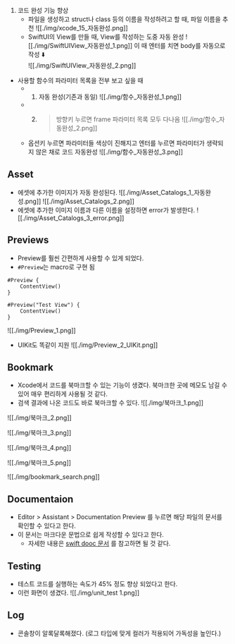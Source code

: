 
1. 코드 완성 기능 향상
	- 파일을 생성하고 struct나 class 등의 이름을 작성하려고 할 때, 파일 이름을 추천
	 ![[./img/xcode_15_자동완성.png]]
	- SwiftUI의 View를 만들 때, View를 작성하는 도중 자동 완성
![[./img/SwiftUIView_자동완성_1.png]]
이 때 엔터를 치면 body를 자동으로 작성 ⬇️  
![[./img/SwiftUIView_자동완성_2.png]]
- 사용할 함수의 파라미터 목록을 전부 보고 싶을 때
	- 1. 자동 완성(기존과 동일)
	 ![[./img/함수_자동완성_1.png]]
	- 2. > 방향키 누르면 frame 파라미터 목록 모두 다나옴
	![[./img/함수_자동완성_2.png]]
	- 옵션키 누르면 파라미터들 색상이 진해지고 엔터를 누르면 파라미터가 생략되지 않은 채로 코드 자동완성
	![[./img/함수_자동완성_3.png]]


## Asset 
- 에셋에 추가한 이미지가 자동 완성된다.
![[./img/Asset_Catalogs_1_자동완성.png]]
![[./img/Asset_Catalogs_2.png]]
- 에셋에 추가한 이미지 이름과 다른 이름을 설정하면 error가 발생한다.
![[./img/Asset_Catalogs_3_error.png]]

## Previews
- Preview를 훨씬 간편하게 사용할 수 있게 되었다.
- `#Preview`는 macro로 구현 됨

```
#Preview {
    ContentView()
}

#Preview("Test View") {
    ContentView()
}
```
![[./img/Preview_1.png]]

- UIKit도 똑같이 지원
![[./img/Preview_2_UIKit.png]]
## Bookmark
- Xcode에서 코드를 북마크할 수 있는 기능이 생겼다. 북마크한 곳에 메모도 남길 수 있어 매우 편리하게 사용될 것 같다.
- 검색 결과에 나온 코드도 바로 북마크할 수 있다.
![[./img/북마크_1.png]]

![[./img/북마크_2.png]]

![[./img/북마크_3.png]]

![[./img/북마크_4.png]]

![[./img/북마크_5.png]]

![[./img/bookmark_search.png]]

## Documentaion
- Editor > Assistant > Documentation Preview 를 누르면 해당 파일의 문서를 확인할 수 있다고 한다. 
- 이 문서는 마크다운 문법으로 쉽게 작성할 수 있다고 한다.
	- 자세한 내용은 [swift dooc 문서](https://developer.apple.com/documentation/docc) 를 참고하면 될 것 같다.

## Testing
- 테스트 코드를 실행하는 속도가 45% 정도 향상 되었다고 한다.
- 이런 화면이 생겼다.
![[./img/unit_test 1.png]]

## Log
- 콘솔창이 알록달록해졌다. (로그 타입에 맞게 컬러가 적용되어 가독성을 높인다.)
